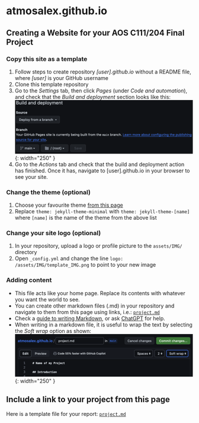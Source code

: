 # atmosalex.github.io

## Creating a Website for your AOS C111/204 Final Project

### Copy this site as a template
1.	Follow steps to create repository *[user].github.io* without a README file, where *[user]* is your GitHub username
2.	Clone this template repository
3.	Go to the *Settings* tab, then click *Pages* (under *Code and automation*), and check that the *Build and deployment* section looks like this: ![](/assets/IMG/instr_bd.png){: width="250" }
4.	Go to the *Actions* tab and check that the build and deployment action has finished. Once it has, navigate to [user].github.io in your browser to see your site.

### Change the theme (optional)
1.	Choose your favourite theme [from this page](https://pages.github.com/themes/)
2.	Replace `theme: jekyll-theme-minimal` with `theme: jekyll-theme-[name]` where `[name]` is the name of the theme from the above list

### Change your site logo (optional)
1. In your repository, upload a logo or profile picture to the `assets/IMG/` directory
2. Open `_config.yml` and change the line `logo: /assets/IMG/template_IMG.png` to point to your new image

### Adding content
* This file acts like your home page. Replace its contents with whatever you want the world to see.
* You can create other markdown files (.md) in your repository and navigate to them from this page using links, i.e.: [`project.md`](project.md)
* Check a [guide to writing Markdown](https://www.markdownguide.org/basic-syntax/), or ask [ChatGPT](https://chat.openai.com/) for help.
* When writing in a markdown file, it is useful to wrap the text by selecting the *Soft wrap* option as shown: ![](/assets/IMG/instr_wrap.png){: width="250" }

## Include a link to your project from this page
Here is a template file for your report: [`project.md`](project.md)
